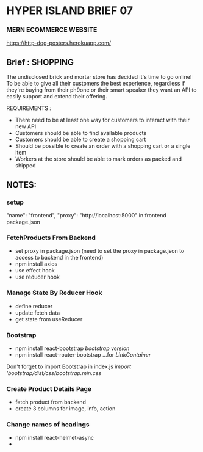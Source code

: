 # HYPER ISLAND BRIEF 07

### MERN ECOMMERCE WEBSITE

https://http-dog-posters.herokuapp.com/

## Brief : SHOPPING

The undisclosed brick and mortar store has decided it's time to go online! To be able to give all their customers the best experience, regardless if they're buying from their ph9one or their smart speaker they want an API to easily support and extend their offering.

REQUIREMENTS :

- There need to be at least one way for customers to interact with their new API
- Customers should be able to find available products
- Customers should be able to create a shopping cart
- Should be possible to create an order with a shopping cart or a single item
- Workers at the store should be able to mark orders as packed and shipped

## NOTES:

### setup

"name": "frontend",
"proxy": "http://localhost:5000"
in frontend package.json

### FetchProducts From Backend

- set proxy in package.json (need to set the proxy in package.json to access to backend in the frontend)
- npm install axios
- use effect hook
- use reducer hook

### Manage State By Reducer Hook

- define reducer
- update fetch data
- get state from useReducer

### Bootstrap

- npm install react-bootstrap _bootstrap version_
- npm install react-router-bootstrap ...for _LinkContainer_

Don't forget to import Bootstrap in index.js _import 'bootstrap/dist/css/bootstrap.min.css_

### Create Product Details Page

- fetch product from backend
- create 3 columns for image, info, action

### Change names of headings

- npm install react-helmet-async
- _<HelmetProvider> <Helmet><title>some title</title</Helmet>_ (changes tab title)

### Loading and Message Component

- create loading component
- use spinner component
- create message component
- create utils.js to define getError function

### Connect to MongoDB Database

- npm install mongoose (MongoDB object modeling to connect with MongoDB)
- npm install dotenv (to load .env file in the node application)

### Seed data

- create Product model
- create User model
- create seed route
- use route in server.js
- seed sample product

### Implement Add to Cart

- create react context (to manage state globally)
- define reducer
- create store provider
- implement add to cart button click handler

- check exist item in the cart
- check count in stock in backend

### Cart page

- create 2 columns
- display items list
- create action column
- click handler for inc/dec item
- click handler for remove item
- click handler for checkout

### sign in page

- create sign in form
- add email and password
- add sign-in button

-- npm i bcryptjs

### Sign in backend API

- create signin api
- npm install jsonwebtoken
- define generateToken

-- npm install express-async-handler
(you can catch error in the async function inside this. If there is an error in this function, you can handle it in the server tactics ----Saves you writing your own try/catch for async/await and passes error on to next)

-- npm install jsonwebtoken
(sending a token along with the object in res.send)

-- add Advanced Rest Client in Chrome

### Complete sign in page with functionality

- handle submit action
- save token in store and local storage
- show user name in header

-- npm i react-toastify
(adding nicer notifications)
App.js : import 'react-toastify/dist/ReactToastify.css'
<ToastContainer position="bottom-center" limit={1} />
SigninPage.js : toast.error(getError(err));

### Shipping page

- create form inputs
- handle save shipping address
- add checkout wizard bar

### Sign up page

- create input forms
- handle submit
- create backend api

### Implement select payment method page

- create input form
- handle submit

### Place order page

- show cart items, payment and address
- handle place order action
- create order create api

### Place order action

- handle place order action
- create oder create api

-- when 'authorization: Bearer undefine', check localStorage to see if the user information is correctly stored.
-- when taking out hard coded \_id from data.js, check the schema. (it was \_id: { type: String } when I get error message. take that out then it will generate objectID)

### Order Screen

- create backend api for oder/:id
- fetch order api in frontend
- show order information in 2 columns

### Pay order by PayPal

developer.paypal.com
login / dashboard / use sandbox for testing

- generate paypal client id
  (developer.paypal.com
  login / dashboard / use sandbox for testing)
  copy client id and put it in .env
- create api to return client id
  in server.js ->
  app.get('/api/keys/paypal', (req, rest) => {
  res.send(process.env.PAYPAL_CLIENT_ID || 'sb');
  });
- install react-paypal-js (in frontend folder)
  npm install @paypal/react-paypal-js
- use PayPalScriptProvider in index.js
  in index.js
  <PayPalScriptProvider deferLoading={true}>
  <App />
  </PayPalScriptProvider>
- use usePayPalScriptReducer in Order page
- implement loadPayPalScript function
- render paypal button
- implement onApprove payment function
- create pay order api in backend

### Order History

- create order page
- create order history api
- use api in the frontend9

### Profile page

- get user info from content
- show user information
- create user update api
- update user info

### Side bar and search box

- add sidebar
- add search box

### Search page

- show filters
- create api for searching products
- display results

### Admin menu

- define protected route component
- define admin route component
- add menu for admin in header

### Dashboard page

- create dashboard ui
- implement backend api
- connect ui to backend

### Manage products in admin area

- create products list ui
- implement backend api
- fetch data

### Create Product feature in admin

- create products button
- implement backend api
- handle on click

### Edit product in admin

- create edit button
- create edit product ui
- display product info in the input boxes

### Implement update product in admin

- create edit product backend api
- handle update click

### Delete product

- show delete button
- implement backend api
- handle on click

### List Orders in admin

- create order list page
- implement backend api
- fetch and display orders

### Ship order

- add ship button
- handle click action
- implement backend api for shipping

### Delete order

- add delete button (orderListPage)
- handle click action
- implement backend api for delete (orderRouter)

### List users

- create user list page
- implement backend api
- fetch and display users

### Publish on Heroku

1. create and config node project - npm init (root directory)
   add in package.json (root)
   "scripts": {
   "build": "cd backend && npm install && cd ../frontend && npm install && npm run build",
   "start": "node backend/server.js",
   }
2. serve build folder in frontend folder - npm run build(root)
3. create heroku account
4. connect it to github
5. create mongodb atlas database
6. set database connection in heroku env variables
7. copy .env in backend and paste in the root directory
8. npm start (root) - check if the app is running on the localhost
9. commit and push
